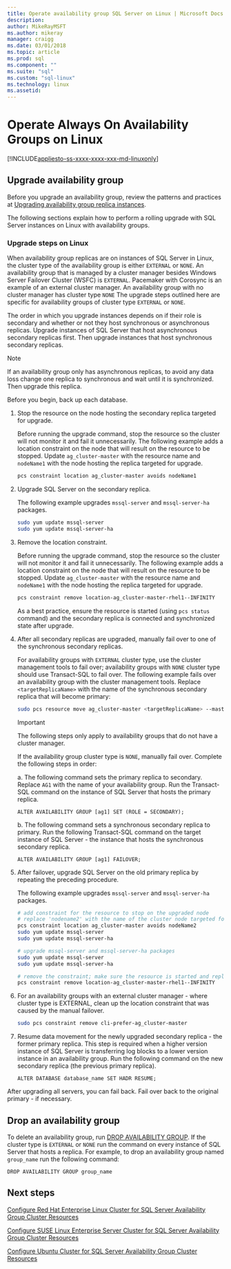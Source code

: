 ```yaml
---
title: Operate availability group SQL Server on Linux | Microsoft Docs
description: 
author: MikeRayMSFT 
ms.author: mikeray 
manager: craigg
ms.date: 03/01/2018
ms.topic: article
ms.prod: sql
ms.component: ""
ms.suite: "sql"
ms.custom: "sql-linux"
ms.technology: linux
ms.assetid: 
---
```

# Operate Always On Availability Groups on Linux

[!INCLUDE[appliesto-ss-xxxx-xxxx-xxx-md-linuxonly](../includes/appliesto-ss-xxxx-xxxx-xxx-md-linuxonly.md)]

## Upgrade availability group

Before you upgrade an availability group, review the patterns and practices at [Upgrading availability group replica instances](../database-engine/availability-groups/windows/upgrading-always-on-availability-group-replica-instances.md).

The following sections explain how to perform a rolling upgrade with SQL Server instances on Linux with availability groups. 

### Upgrade steps on Linux

When availability group replicas are on instances of SQL Server in Linux, the cluster type of the availability group is either `EXTERNAL` or `NONE`. An availability group that is managed by a cluster manager besides Windows Server Failover Cluster (WSFC) is `EXTERNAL`. Pacemaker with Corosync is an example of an external cluster manager. An availability group with no cluster manager has cluster type `NONE` The upgrade steps outlined here are specific for availability groups of cluster type `EXTERNAL` or `NONE`.

The order in which you upgrade instances depends on if their role is secondary and whether or not they host synchronous or asynchronous replicas. Upgrade instances of SQL Server that host asynchronous secondary replicas first. Then upgrade instances that host synchronous secondary replicas. 

   >[!NOTE]
   >If an availability group only has asynchronous replicas, to avoid any data loss change one replica to synchronous and wait until it is synchronized. Then upgrade this replica.
   
Before you begin, back up each database.

1. Stop the resource on the node hosting the secondary replica targeted for upgrade.
   
   Before running the upgrade command, stop the resource so the cluster will not monitor it and fail it unnecessarily. The following example adds a location constraint on the node that will result on the resource to be stopped. Update `ag_cluster-master` with the resource name and `nodeName1` with the node hosting the replica targeted for upgrade.

   ```bash
   pcs constraint location ag_cluster-master avoids nodeName1
   ```

1. Upgrade SQL Server on the secondary replica.

   The following example upgrades `mssql-server` and `mssql-server-ha` packages.

   ```bash
   sudo yum update mssql-server
   sudo yum update mssql-server-ha
   ```
1. Remove the location constraint.

   Before running the upgrade command, stop the resource so the cluster will not monitor it and fail it unnecessarily. The following example adds a location constraint on the node that will result on the resource to be stopped. Update `ag_cluster-master` with the resource name and `nodeName1` with the node hosting the replica targeted for upgrade.

   ```bash
   pcs constraint remove location-ag_cluster-master-rhel1--INFINITY
   ```
   As a best practice, ensure the resource is started (using `pcs status` command) and the secondary replica is connected and synchronized state after upgrade.

1. After all secondary replicas are upgraded, manually fail over to one of the synchronous secondary replicas.

   For availability groups with `EXTERNAL` cluster type, use the cluster management tools to fail over; availability groups with `NONE` cluster type should use Transact-SQL to fail over. 
   The following example fails over an availability group with the cluster management tools. Replace `<targetReplicaName>` with the name of the synchronous secondary replica that will become primary:

   ```bash
   sudo pcs resource move ag_cluster-master <targetReplicaName> --master  
   ``` 
   
   >[!IMPORTANT]
   >The following steps only apply to availability groups that do not have a cluster manager.

   If the availability group cluster type is `NONE`, manually fail over. Complete the following steps in order:

      a. The following command sets the primary replica to secondary. Replace `AG1` with the name of your availability group. Run the Transact-SQL command on the instance of SQL Server that hosts the primary replica.

      ```transact-sql
      ALTER AVAILABILITY GROUP [ag1] SET (ROLE = SECONDARY);
      ```

      b. The following command sets a synchronous secondary replica to primary. Run the following Transact-SQL command on the target instance of SQL Server - the instance that hosts the synchronous secondary replica.

      ```transact-sql
      ALTER AVAILABILITY GROUP [ag1] FAILOVER;
      ```

1. After failover, upgrade SQL Server on the old primary replica by repeating the preceding procedure.

   The following example upgrades `mssql-server` and `mssql-server-ha` packages.

   ```bash
   # add constraint for the resource to stop on the upgraded node
   # replace 'nodename2' with the name of the cluster node targeted for upgrade
   pcs constraint location ag_cluster-master avoids nodeName2
   sudo yum update mssql-server
   sudo yum update mssql-server-ha
   ```
   
   ```bash
   # upgrade mssql-server and mssql-server-ha packages
   sudo yum update mssql-server
   sudo yum update mssql-server-ha
   ```

   ```bash
   # remove the constraint; make sure the resource is started and replica is connected and synchronized
   pcs constraint remove location-ag_cluster-master-rhel1--INFINITY
   ```

1. For an availability groups with an external cluster manager - where cluster type is EXTERNAL, clean up the location constraint that was caused by the manual failover. 

   ```bash
   sudo pcs constraint remove cli-prefer-ag_cluster-master  
   ```

1. Resume data movement for the newly upgraded secondary replica - the former primary replica. This step is required when a higher version instance of SQL Server is transferring log blocks to a lower version instance in an availability group. Run the following command on the new secondary replica (the previous primary replica).

   ```transact-sql
   ALTER DATABASE database_name SET HADR RESUME;
   ```

After upgrading all servers, you can fail back. Fail over back to the original primary - if necessary. 

## Drop an availability group

To delete an availability group, run [DROP AVAILABILITY GROUP](../t-sql/statements/drop-availability-group-transact-sql.md). If the cluster type is `EXTERNAL` or `NONE` run the command on every instance of SQL Server that hosts a replica. For example, to drop an availability group named `group_name` run the following command:

   ```transact-sql
   DROP AVAILABILITY GROUP group_name
   ```
 

## Next steps

[Configure Red Hat Enterprise Linux Cluster for SQL Server Availability Group Cluster Resources](sql-server-linux-availability-group-cluster-rhel.md)

[Configure SUSE Linux Enterprise Server Cluster for SQL Server Availability Group Cluster Resources](sql-server-linux-availability-group-cluster-sles.md)

[Configure Ubuntu Cluster for SQL Server Availability Group Cluster Resources](sql-server-linux-availability-group-cluster-ubuntu.md)
